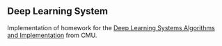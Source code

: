 ## Deep Learning System
Implementation of homework for the [Deep Learning Systems Algorithms and Implementation](https://dlsyscourse.org/) from CMU.

